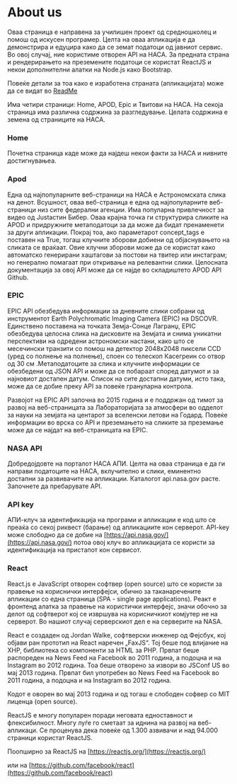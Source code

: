 # About us

Оваа страница е направена за училишен проект од средношколец и
помош од искусен програмер. Целта на оваа апликација е да демонстрира и едуцира како да се земат податоци од јавниот сервис. Во овој случај, ние користиме отворен API на НАСА. За предната страна и рендерирањето на преземените податоци се користат ReactJS и некои дополнителни алатки на Node.js како Bootstrap.

Повеќе детали за тоа како е изработена страната (апликацијата) може да се видат во  [ReadMe](../../master/ReadMe.md)

Има четири страници: Home, APOD, Epic и Твитови на НАСА.
На секоја страница има различна содржина за разгледување. Целата содржина е земена од страниците на НАСА.

### Home

Почетна страница каде може да најдеш некои факти за НАСА и нивните достигнувањеа.

### Apod

Една од најпопуларните веб-страници на НАСА е Астрономската слика на денот. Всушност, оваа веб-страница е една од најпопуларните веб-страници низ сите федерални агенции.
Има популарна привлечност за видео од Justастин Бибер. Оваа крајна точка ги
структурира сликите на APOD и придружните метаподатоци за да може да бидат
пренаменети за други апликации. Покрај тоа, ако параметарот concept_tags е поставен
на True, тогаш клучните зборови добиени од објаснувањето на сликата се враќаат.
Овие клучни зборови може да се користат како автоматско генерирани хаштагови
за постови на твитер или инстаграм; но генерално помагаат при откривање на
релевантни слики. Целосната документација за овој API може да се најде во складиштето
APOD API Github.

### ЕPIC

EPIC API обезбедува информации за дневните слики собрани од инструментот Earth Polychromatic Imaging Camera (EPIC) на DSCOVR. Единствено поставена на точката Земја-Сонце Лагранџ, EPIC обезбедува целосна слика на дисковите на Земјата и снима уникатни перспективи на одредени астрономски настани, како што се месечински транзити со помош на детектор 2048x2048 пиксели CCD (уред со полнење на полнење), споен со телескоп Касегреин со отвор од 30 см .Метаподатоците за слика и клучните информации се обезбедени од JSON API и може да се побараат според датумот и за најновиот достапен датум. Список на сите достапни датуми, исто така, може да се добие преку API за повеќе грануларна контрола.

Развојот на EPIC API започна во 2015 година и е поддржан од тимот за развој на веб-страницата за Лабораторијата за атмосфери во одделот
за науки на земјата на центарот за вселенски летови на Годард. Повеќе информации во врска со API и преземањето на сликите за преземање може да се најдат на веб-страницата на EPIC.


### NASA API

Добредојдовте на порталот НАСА АПИ. Целта на оваа страница е да ги направи податоците на НАСА, вклучително и слики, еминентно достапни за развивачите на апликации.
Каталогот api.nasa.gov расте. Започнете да пребарувате API.

### API key

АПИ-клуч за идентификација на програми и апликации е код што се преаќа со секој риквест (барање) од апликациите кон серверот. API-key може слободно да се добие на
[https://api.nasa.gov/](https://api.nasa.gov/) потоа овој клуч во апликацијата се користи за идентификација на пристапот кон сервисот.

### React

React.js e JavaScript отворен  софтвер (open source) што се користи за правење на кориснички интерфејси, обично за таканаречените апликации со една страница (SPA - single page applications). Реакт е фронтенд алатка за правење на користички интерфејс, значи обочно за делот од софтверот кој се извршува на корисничкиот комјутер не на серверот. Во нашиот случај серверскиот дел е на серверите на NASA.

React е создаден од Jordan Walke, софтверски инженер од Фејсбук, кој објави ран прототип на React наречен „FaxJS“. Тој беше под влијание на XHP, библиотека со компоненти за HTML за PHP. Првпат беше распореден на News Feed на Facebook во 2011 година, а подоцна и на Instagram во 2012 година. Тоа беше отворено за извори во JSConf US во мај 2013 година. Првпат бил употребен во News Feed на Facebook во 2011 година, а подоцна и на Instagram во 2012 година.

Кодот е оворен во мај 2013 година и од тогаш е слободен софвер со MIT лиценца (open source).

ReactJS e многу популарен поради неговата едноставност и флексибилност. Многу луѓе го сметаат за иднина на развој на веб-апликаци. Се проценува дека повеќе од 1.300 азвивачи и над 94.000 страници користат ReactJS.

Поопширно за ReactJS на [https://reactjs.org/](https://reactjs.org/)

или на [https://github.com/facebook/react](https://github.com/facebook/react)
